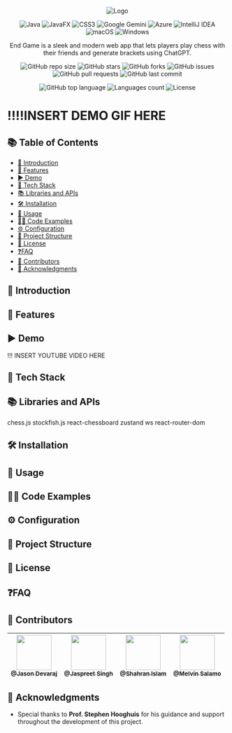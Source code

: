 <p align="center">
  <img src="logo.png" alt="Logo" />
</p>

<div align="center">


![Java](https://img.shields.io/badge/java-%23ED8B00.svg?style=for-the-badge&logo=openjdk&logoColor=white)
![JavaFX](https://img.shields.io/badge/javafx-%23FF0000.svg?style=for-the-badge&logo=javafx&logoColor=white)
![CSS3](https://img.shields.io/badge/css3-%231572B6.svg?style=for-the-badge&logo=css3&logoColor=white)
![Google Gemini](https://img.shields.io/badge/google%20gemini-8E75B2?style=for-the-badge&logo=google%20gemini&logoColor=white)
![Azure](https://img.shields.io/badge/azure-%230072C6.svg?style=for-the-badge&logo=microsoftazure&logoColor=white)
![IntelliJ IDEA](https://img.shields.io/badge/IntelliJIDEA-000000.svg?style=for-the-badge&logo=intellij-idea&logoColor=white)
![macOS](https://img.shields.io/badge/mac%20os-000000?style=for-the-badge&logo=macos&logoColor=F0F0F0)
![Windows](https://img.shields.io/badge/Windows-0078D6?style=for-the-badge&logo=windows&logoColor=white)

</div>


<p align="center">
End Game is a sleek and modern web app that lets players play chess with their friends and 
generate brackets using ChatGPT.

</p>

<div align="center">

![GitHub repo size](https://img.shields.io/github/repo-size/d-jason32/chess_project)
![GitHub stars](https://img.shields.io/github/stars/d-jason32/chess_project?style=social)
![GitHub forks](https://img.shields.io/github/forks/d-jason32/chess_project?style=social)
![GitHub issues](https://img.shields.io/github/issues/d-jason32/chess_project)
![GitHub pull requests](https://img.shields.io/github/issues-pr/d-jason32/chess_project)
![GitHub last commit](https://img.shields.io/github/last-commit/d-jason32/chess_project)

![GitHub top language](https://img.shields.io/github/languages/top/d-jason32/chess_project)
![Languages count](https://img.shields.io/github/languages/count/d-jason32/chess_project)
![License](https://img.shields.io/github/license/d-jason32/chess_project)
</div>


# !!!!INSERT DEMO GIF HERE

## 📚 Table of Contents
- [💬 Introduction](#-introduction)
- [🚀 Features](#-features)
- [▶️ Demo](#-demo)
- [🧰 Tech Stack](#-tech-stack)
- [📚 Libraries and APIs](#-libraries-and-apis)
- [🛠️ Installation](#-installation)
- [🧪 Usage](#-usage)
- [👨‍💻 Code Examples](#-code-examples)
- [⚙️ Configuration](#-configuration)
- [📁 Project Structure](#-project-structure)
- [📝 License](#-license)
- [❓FAQ](#faq)
- [👥 Contributors](#-contributors)
- [🙏 Acknowledgments](#-acknowledgments)

## 💬 Introduction

## 🚀 Features

## ▶️ Demo

!!! INSERT YOUTUBE VIDEO HERE

## 🧰 Tech Stack


## 📚 Libraries and APIs
chess.js
stockfish.js
react-chessboard
zustand
ws
react-router-dom

## 🛠️ Installation

## 🧪 Usage

## 👨‍💻 Code Examples

## ⚙️ Configuration

## 📁 Project Structure

## 📝 License

## ❓FAQ

## 👥 Contributors

| [<img src="https://github.com/d-jason32.png" width="80px;"><br><sub>@Jason Devaraj</sub>](https://github.com/d-jason32) | [<img src="https://github.com/Jaspreet2004.png" width="80px;"><br><sub>@Jaspreet Singh</sub>](https://github.com/jaspreet2004) | [<img src="https://github.com/Shahran-Islam.png" width="80px;"><br><sub>@Shahran Islam</sub>](https://github.com/Shahran-Islam) | [<img src="https://github.com/melvinsalamo.png" width="80px;"><br><sub>@Melvin Salamo</sub>](https://github.com/melvinsalamo) |
|:-----------------------------------------------------------------------------------------------------------------------:|:------------------------------------------------------------------------------------------------------------------------------:|:-------------------------------------------------------------------------------------------------------------------------------:|:-----------------------------------------------------------------------------------------------------------------------------:| 

## 🙏 Acknowledgments

- Special thanks to **Prof. Stephen Hooghuis** for his guidance and support throughout the development of this project.